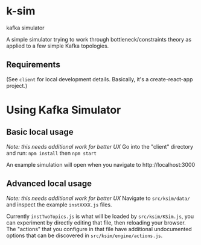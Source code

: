 # k-sim
kafka simulator 

A simple simulator trying to work through bottleneck/constraints theory as applied to a few simple Kafka topologies.

## Requirements
(See `client` for local development details. Basically, it's a create-react-app project.)

# Using Kafka Simulator
## Basic local usage
_Note: this needs additional work for better UX_
Go into the "client" directory and run:  `npm install` then `npm start`

An example simulation will open when you navigate to http://localhost:3000

## Advanced local usage
_Note: this needs additional work for better UX_
Navigate to `src/ksim/data/` and inspect the example `instXXXX.js` files.

Currently `instTwoTopics.js` is what will be loaded by `src/ksim/KSim.js`, you can experiment by directly editing that file, then reloading your browser.  The "actions" that you configure in that file have additional undocumented options that can be discovered in `src/ksim/engine/actions.js`.